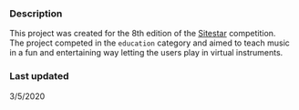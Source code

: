 ### Description

This project was created for the 8th edition of the [Sitestar](https://www.sitestar.pt/) competition. <br>
The project competed in the `education` category and aimed to teach music in a fun and entertaining way letting the users play in virtual instruments.

### Last updated 

3/5/2020

